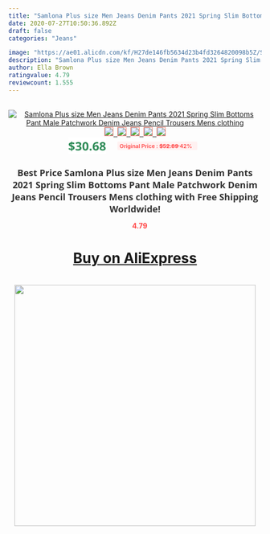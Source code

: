 ```yaml
---
title: "Samlona Plus size Men Jeans Denim Pants 2021 Spring Slim Bottoms Pant Male Patchwork Denim Jeans Pencil Trousers Mens clothing"
date: 2020-07-27T10:50:36.892Z
draft: false
categories: "Jeans"

image: "https://ae01.alicdn.com/kf/H27de146fb5634d23b4fd3264820098b5Z/Samlona-Plus-size-Men-Jeans-Denim-Pants-2021-Spring-Slim-Bottoms-Pant-Male-Patchwork-Denim-Jeans.jpg"
description: "Samlona Plus size Men Jeans Denim Pants 2021 Spring Slim Bottoms Pant Male Patchwork Denim Jeans Pencil Trousers Mens clothing"
author: Ella Brown
ratingvalue: 4.79
reviewcount: 1.555
---
```

<br>
<div style="text-align: center;">
<a href="https://s.click.aliexpress.com/e/_9fVMqt" target="_blank" rel="nofollow noopener noreferrer"><img alt="Samlona Plus size Men Jeans Denim Pants 2021 Spring Slim Bottoms Pant Male Patchwork Denim Jeans Pencil Trousers Mens clothing" class="magnifier-image" src="https://ae01.alicdn.com/kf/H27de146fb5634d23b4fd3264820098b5Z/Samlona-Plus-size-Men-Jeans-Denim-Pants-2021-Spring-Slim-Bottoms-Pant-Male-Patchwork-Denim-Jeans.jpg_640x640.jpg">
<br>
<img style="border:1px solid salmon" src="https://ae01.alicdn.com/kf/H27de146fb5634d23b4fd3264820098b5Z/Samlona-Plus-size-Men-Jeans-Denim-Pants-2021-Spring-Slim-Bottoms-Pant-Male-Patchwork-Denim-Jeans.jpg_120x120.jpg">&nbsp;&nbsp;<img style="border:1px solid salmon" src="https://ae01.alicdn.com/kf/Hf5e8b91a2b1846a2887eaa6a8913099es/Samlona-Plus-size-Men-Jeans-Denim-Pants-2021-Spring-Slim-Bottoms-Pant-Male-Patchwork-Denim-Jeans.jpg_120x120.jpg">&nbsp;&nbsp;<img style="border:1px solid salmon" src="https://ae01.alicdn.com/kf/H57dfaccaa3fe47a0a2c73dd059032f9bD/Samlona-Plus-size-Men-Jeans-Denim-Pants-2021-Spring-Slim-Bottoms-Pant-Male-Patchwork-Denim-Jeans.jpg_120x120.jpg">&nbsp;&nbsp;<img style="border:1px solid salmon" src="https://ae01.alicdn.com/kf/Ha006b23df6a048e2bbcb080af1cbe8a2K/Samlona-Plus-size-Men-Jeans-Denim-Pants-2021-Spring-Slim-Bottoms-Pant-Male-Patchwork-Denim-Jeans.jpg_120x120.jpg">&nbsp;&nbsp;<img style="border:1px solid salmon" src="https://ae01.alicdn.com/kf/H452c821c7cea4dac85378d85eabddffaF/Samlona-Plus-size-Men-Jeans-Denim-Pants-2021-Spring-Slim-Bottoms-Pant-Male-Patchwork-Denim-Jeans.jpg_120x120.jpg"></a></div><br0>
<div style="text-align: center;"><span style="background-color: white; border: 0px; box-sizing: border-box; color: seagreen; display: inline-block; font-family: &quot;open sans&quot; , &quot;arial&quot; , &quot;helvetica&quot; , sans-serif , &quot;heiti&quot;; font-size: 24px; font-stretch: inherit; font-weight: 700; line-height: inherit; margin: 0px 10px 0px 0px; padding: 0px; vertical-align: middle;">$30.68 </span>
<span style="background: rgb(255 , 241 , 241); border-radius: 3px; border: 0px; box-sizing: border-box; color: #ff4747; display: inline-block; font-family: inherit; font-size: 12px; font-stretch: inherit; font-style: inherit; font-variant: inherit; font-weight: 600; line-height: inherit; margin: 0px; padding: 2px 5px; transform: scale(0.9); vertical-align: middle;">Original Price : <b style="text-decoration: line-through;">$52.89 </b> 42%&nbsp;&nbsp;</span></div>
<h1 style="color: #333333; display: inline-block; font-family: &quot;open sans&quot; , &quot;arial&quot; , &quot;helvetica&quot; , sans-serif , &quot;heiti&quot;; font-size: 18px; font-stretch: inherit; font-weight: 700; text-align: center;">Best Price Samlona Plus size Men Jeans Denim Pants 2021 Spring Slim Bottoms Pant Male Patchwork Denim Jeans Pencil Trousers Mens clothing with Free Shipping Worldwide!</h1>
<div style="color: #ff4747; text-align: center;">
<img src="https://4.bp.blogspot.com/-M0ZcTcb-5uY/XleCXlxnR4I/AAAAAAAAAEc/OrjgMkXV1oMQFaCRZj5HQwOCBcu3w1FegCPcBGAYYCw/s1600/star.png" style="height: 15px;">&nbsp;<b>4.79</b></div>
<div class="button_cont" align="center"><a class="buynow_a" href="https://s.click.aliexpress.com/e/_9fVMqt" target="_blank" rel="nofollow noopener noreferrer"><H1>Buy on AliExpress</H1></a></div><br>
<div class="separator" style="clear: both; text-align: center;">
<img src="https://lh3.googleusercontent.com/-pTy5HemUv9M/XlePHvY0dAI/AAAAAAAAAE4/0nX5iRUoIWY8eMW9Dpxeirr157OZliDIgCLcBGAsYHQ/s1600/badge.gif" width="480">
</div>

